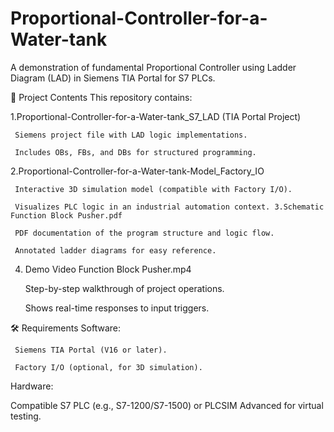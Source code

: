 # Proportional-Controller-for-a-Water-tank
A demonstration of fundamental Proportional Controller using Ladder Diagram (LAD) in Siemens TIA Portal for S7 PLCs.

📁 Project Contents This repository contains:

1.Proportional-Controller-for-a-Water-tank_S7_LAD (TIA Portal Project)

     Siemens project file with LAD logic implementations.

     Includes OBs, FBs, and DBs for structured programming. 

2.Proportional-Controller-for-a-Water-tank-Model_Factory_IO

     Interactive 3D simulation model (compatible with Factory I/O).

     Visualizes PLC logic in an industrial automation context. 3.Schematic Function Block Pusher.pdf

     PDF documentation of the program structure and logic flow.

     Annotated ladder diagrams for easy reference. 
4. Demo Video Function Block Pusher.mp4

     Step-by-step walkthrough of project operations.

     Shows real-time responses to input triggers.

🛠️ Requirements Software:

     Siemens TIA Portal (V16 or later).

     Factory I/O (optional, for 3D simulation). 
Hardware:





Compatible S7 PLC (e.g., S7-1200/S7-1500) or PLCSIM Advanced for virtual testing.
